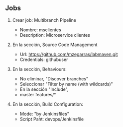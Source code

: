 ## Jobs

1. Crear job: Multibranch Pipeline
    * Nombre: msclientes
    * Description: Microservice clientes

1. En la sección, Source Code Management
    * Url: https://github.com/mzegarras/labmaven.git
    * Credentials: githubuser

1. En la sección, Behaviours:
    * No eliminar, "Discover branches"
    * Seleccionar "Filter by name (with wildcards)"
    * En la sección "Include", 
    * master features/*

1. En la sección, Build Configuration:
    * Mode: "by Jenkinsfiles"
    * Script Paht: devops/Jenkinsfile